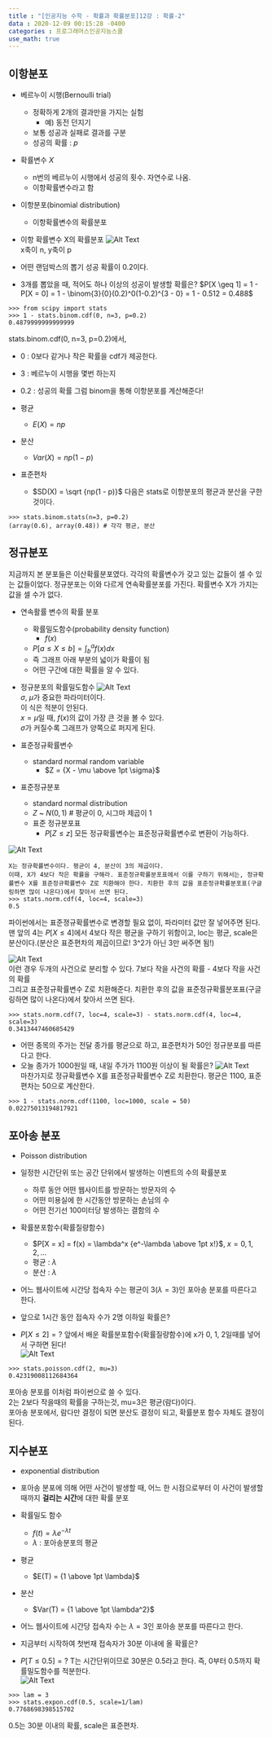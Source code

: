 ```yaml
---
title : "[인공지능 수학 - 확률과 확률분포]12강 : 확률-2"
data : 2020-12-09 00:15:28 -0400
categories : 프로그래머스인공지능스쿨
use_math: true
---
```

## 이항분포
- 베르누이 시행(Bernoulli trial)
    - 정확하게 2개의 결과만을 가지는 실험
        - 예) 동전 던지기
    - 보통 성공과 실패로 결과를 구분
    - 성공의 확률 : $p$
- 확률변수 $X$
    - n번의 베르누이 시행에서 성공의 횟수. 자연수로 나옴.
    - 이항확률변수라고 함
- 이항분포(binomial distribution)
    - 이항확률변수의 확률분포
  
- 이항 확률변수 X의 확률분포
![Alt Text](/assets/images/20201209/28.png)  
x축이 n, y축이 p  
  
- 어떤 랜덤박스의 뽑기 성공 확률이 0.2이다.
- 3개를 뽑았을 때, 적어도 하나 이상의 성공이 발생할 확률은?
$P[X \geq 1] = 1 - P[X = 0] = 1 - \binom{3}{0}(0.2)^0(1-0.2)^{3 - 0} = 1 - 0.512 = 0.488$  
```
>>> from scipy import stats
>>> 1 - stats.binom.cdf(0, n=3, p=0.2)
0.4879999999999999
```
stats.binom.cdf(0, n=3, p=0.2)에서,  
- 0 : 0보다 같거나 작은 확률을 cdf가 제공한다.
- 3 : 베르누이 시행을 몇번 하는지
- 0.2 : 성공의 확률
그럼 binom을 통해 이항분포를 계산해준다!  
  
- 평균
    - $E(X) = np$
- 분산
    - $Var(X) = np(1 - p)$
- 표준편차
    - $SD(X) = \sqrt {np(1 - p)}$
다음은 stats로 이항분포의 평균과 분산을 구한 것이다.  
```
>>> stats.binom.stats(n=3, p=0.2)
(array(0.6), array(0.48)) # 각각 평균, 분산
```
  
## 정규분포
지금까지 본 분포들은 이산확률분포였다. 각각의 확률변수가 갖고 있는 값들이 셀 수 있는 값들이었다. 정규분포는 이와 다르게 연속확률분포를 가진다. 확률변수 X가 가지는 값을 셀 수가 없다.  
- 연속활률 변수의 확률 분포
    - 확률밀도함수(probability density function)
        - $f(x)$
    - $P[a \leq X \leq b] = \int_{b}^{a}f(x)dx$
    - 즉 그래프 아래 부분의 넓이가 확률이 됨
    - 어떤 구간에 대한 확률을 알 수 있다.
  
- 정규분포의 확률밀도함수
![Alt Text](/assets/images/20201209/29.png)  
$\sigma$, $\mu$가 중요한 파라미터이다.  
이 식은 적분이 안된다.  
$x = \mu$일 때, $f(x)$의 값이 가장 큰 것을 볼 수 있다.  
$\sigma$가 커질수록 그래프가 양쪽으로 퍼지게 된다.  
  
- 표준정규확률변수
    - standard normal random variable
        - $Z = {X - \mu \above 1pt \sigma}$

- 표준정규분포
    - standard normal distribution
    - $Z$ ~ $N(0,1)$ # 평균이 0, 시그마 제곱이 1
    - 표준 정규분포표
        - $P[Z \leq z]$
모든 정규확률변수는 표준정규확률변수로 변환이 가능하다.  
  
![Alt Text](/assets/images/20201209/30.png)  
```
X는 정규확률변수이다. 평균이 4, 분산이 3의 제곱이다.  
이때, X가 4보다 작은 확률을 구해라. 표준정규확률분포표에서 이를 구하기 위해서는, 정규확률변수 X를 표준정규확률변수 Z로 치환해야 한다. 치환한 후의 값을 표준정규확률분포표(구글링하면 많이 나온다)에서 찾아서 쓰면 된다.  
>>> stats.norm.cdf(4, loc=4, scale=3)
0.5
```
파이썬에서는 표준졍규확률변수로 변경할 필요 없이, 파라미터 값만 잘 넣어주면 된다. 맨 앞의 4는 $P[X \leq 4]$에서 4보다 작은 평균을 구하기 위함이고, loc는 평균, scale은 분산이다.(분산은 표준편차의 제곱이므로! 3^2가 아닌 3만 써주면 됨!)  
  
![Alt Text](/assets/images/20201209/31.png)  
이런 경우 두개의 사건으로 분리할 수 있다. 
7보다 작을 사건의 확률 - 4보다 작을 사건의 확률  
그리고 표준정규확률변수 Z로 치환해준다. 치환한 후의 값을 표준정규확률분포표(구글링하면 많이 나온다)에서 찾아서 쓰면 된다.  
```
>>> stats.norm.cdf(7, loc=4, scale=3) - stats.norm.cdf(4, loc=4, scale=3)
0.3413447460685429
```
  
- 어떤 종목의 주가는 전달 종가를 평균으로 하고, 표준편차가 50인 정규분포를 따른다고 한다.
- 오늘 종가가 1000원일 때, 내일 주가가 1100원 이상이 될 확률은?
![Alt Text](/assets/images/20201209/32.png)  
마찬가지로 정규확률변수 X를 표준정규확률변수 Z로 치환한다. 평균은 1100, 표준편차는 50으로 계산한다.  
```
>>> 1 - stats.norm.cdf(1100, loc=1000, scale = 50)
0.02275013194817921
```
  
## 포아송 분포
- Poisson distribution
- 일정한 시간단위 또는 공간 단위에서 발생하는 이벤트의 수의 확률분포
    - 하루 동안 어떤 웹사이트를 방문하는 방문자의 수 
    - 어떤 미용실에 한 시간동안 방문하는 손님의 수
    - 어떤 전기선 100미터당 발생하는 결함의 수
- 확률분포함수(확률질량함수)
    - $P[X = x] = f(x) = \lambda^x {e^-\lambda \above 1pt x!}$, $x = 0, 1, 2, \dots$
    - 평균 : $\lambda$
    - 분산 : $\lambda$
  
- 어느 웹사이트에 시간당 접속자 수는 평균이 3($\lambda = 3$)인 포아송 분포를 따른다고 한다.
- 앞으로 1시간 동안 접속자 수가 2명 이하일 확률은?
- $P[X \leq 2] = ?$
앞에서 배운 확률분포함수(확률질량함수)에 x가 0, 1, 2일때를 넣어서 구하면 된다!  
![Alt Text](/assets/images/20201209/33.png)  
```
>>> stats.poisson.cdf(2, mu=3)
0.42319008112684364
```
포아송 분포를 이처럼 파이썬으로 쓸 수 있다.  
2는 2보다 작을때의 확률을 구하는것, mu=3은 평균(람다)이다.  
포아송 분포에서, 람다만 결정이 되면 분산도 결정이 되고, 확률분포 함수 자체도 결정이 된다.  
  
## 지수분포
- exponential distribution
- 포아송 분포에 의해 어떤 사건이 발생할 때, 어느 한 시점으로부터 이 사건이 발생할 때까지 **걸리는 시간**에 대한 확률 분포
- 확률밀도 함수
    - $f(t) = \lambda e^{-\lambda t}$
    - $\lambda$ : 포아송분포의 평균
- 평균
    - $E(T) = {1 \above 1pt \lambda}$
- 분산
    - $Var(T) = {1 \above 1pt \lambda^2}$
  
- 어느 웹사이트에 시간당 접속자 수는 $\lambda = 3$인 포아송 분포를 따른다고 한다.
- 지금부터 시작하여 첫번재 접속자가 30분 이내에 올 확률은?
- $P[T \leq 0.5] = ?$
T는 시간단위이므로 30분은 0.5라고 한다. 즉, 0부터 0.5까지 확률밀도함수를 적분한다.  
![Alt Text](/assets/images/20201209/34.png)  
```
>>> lam = 3
>>> stats.expon.cdf(0.5, scale=1/lam)
0.7768698398515702
```
0.5는 30분 이내의 확률, scale은 표준편차.  